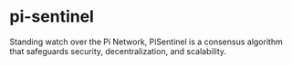 # pi-sentinel
Standing watch over the Pi Network, PiSentinel is a consensus algorithm that safeguards security, decentralization, and scalability.

